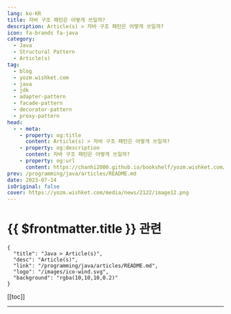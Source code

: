 ```yaml
---
lang: ko-KR
title: 자바 구조 패턴은 어떻게 쓰일까?
description: Article(s) > 자바 구조 패턴은 어떻게 쓰일까?
icon: fa-brands fa-java
category: 
  - Java
  - Structural Pattern
  - Article(s)
tag: 
  - blog
  - yozm.wishket.com
  - java
  - jdk
  - adapter-pattern
  - facade-pattern
  - decorator-pattern
  - proxy-pattern
head:
  - - meta:
    - property: og:title
      content: Article(s) > 자바 구조 패턴은 어떻게 쓰일까?
    - property: og:description
      content: 자바 구조 패턴은 어떻게 쓰일까?
    - property: og:url
      content: https://chanhi2000.github.io/bookshelf/yozm.wishket.com/2122.html
prev: /programming/java/articles/README.md
date: 2023-07-14
isOriginal: false
cover: https://yozm.wishket.com/media/news/2122/image12.png
---
```


# {{ $frontmatter.title }} 관련

```component VPCard
{
  "title": "Java > Article(s)",
  "desc": "Article(s)",
  "link": "/programming/java/articles/README.md",
  "logo": "/images/ico-wind.svg",
  "background": "rgba(10,10,10,0.2)"
}
```

[[toc]]

---

<SiteInfo
  name="자바 구조 패턴은 어떻게 쓰일까? | 요즘IT"
  desc="자바 디자인 패턴 시리즈 두 번째 편으로 이번에는 구조 패턴(Structural Patterns)의 종류와 적용 방법을 살펴볼까 합니다. 지난 편에서 살펴 본 어댑터 패턴(Adaptor Pattern) 역시 대표적인 구조 패턴이라고 할 수 있는데요. 이번 글에서는 어댑터 패턴 외에 퍼사드(Facade), 데코레이터(Decorator), 프록시(Proxy) 패턴과 같은 다양한 구조 패턴을 알아보고, 실제 프로젝트에서 어떻게 적용하는지 정리해 봤습니다."
  url="https://yozm.wishket.com/magazine/detail/2122/"
  logo="https://yozm.wishket.com/static/renewal/img/global/gnb_yozmit.svg"
  preview="https://yozm.wishket.com/media/news/2122/image12.png"/>

<!-- TODO: 작성 -->

